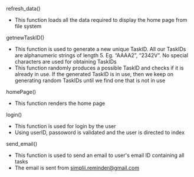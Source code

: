 refresh_data()
- This function loads all the data required to display the home page from file system

getnewTaskID()
- This function is used to generate a new unique TaskID. All our TaskIDs are alphanumeric strings of length 5. Eg. “AAAA2”, “2342V”. No special characters are used for obtaining TaskIDs
- This function randomly produces a possible TaskID and checks if it is already in use. If the generated TaskID is in use, then we keep on generating random TaskIDs until we find one that is not in use

homePage()
- This function renders the home page

login()
- This function is used for login by the user
- Using userID, passoword is validated and the user is directed to index

send_email()
- This function is used to send an email to user's email ID containing all tasks
- The email is sent from simplii.reminder@gmail.com
